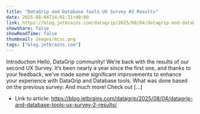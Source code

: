 ```yaml
---
title: "DataGrip and Database tools UX Survey #2 Results"
date: 2025-08-04T14:01:11+00:00
link: https://blog.jetbrains.com/datagrip/2025/08/04/datagrip-and-database-tools-ux-survey-2-results/
showShare: false
showReadTime: false
thumbnail: images/misc.png
tags: ["blog.jetbrains.com"]
---
```

Introduction Hello, DataGrip community! We’re back with the results of our second UX Survey. It’s been nearly a year since the first one, and thanks to your feedback, we’ve made some significant improvements to enhance your experience with DataGrip and Database tools. What was done based on the previous survey: And much more! Check out […]

- Link to article: https://blog.jetbrains.com/datagrip/2025/08/04/datagrip-and-database-tools-ux-survey-2-results/